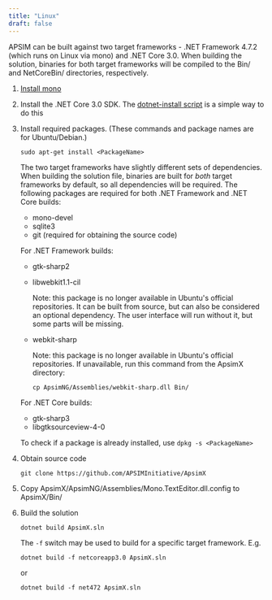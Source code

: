 ```yaml
---
title: "Linux"
draft: false
---
```


APSIM can be built against two target frameworks - .NET Framework 4.7.2 (which runs on Linux via mono) and .NET Core 3.0. When building the solution, binaries for both target frameworks will be compiled to the Bin/ and NetCoreBin/ directories, respectively.

1. [Install mono](http://www.mono-project.com/download/stable/#download-lin)

2. Install the .NET Core 3.0 SDK. The [dotnet-install script](https://docs.microsoft.com/en-us/dotnet/core/tools/dotnet-install-script) is a simple way to do this

2. Install required packages. (These commands and package names are for Ubuntu/Debian.)

	```sudo apt-get install <PackageName>```

	The two target frameworks have slightly different sets of dependencies. When building the solution file, binaries are built for *both* target frameworks by default, so all dependencies will be required. The following packages are required for both .NET Framework and .NET Core builds:

	- mono-devel
	- sqlite3
	- git (required for obtaining the source code)

	For .NET Framework builds:
	- gtk-sharp2
	- libwebkit1.1-cil
	    
		Note: this package is no longer available in Ubuntu's official repositories. It can be built from source, but can also be considered an optional dependency. The user interface will run without it, but some parts will be missing.

	- webkit-sharp
	
		Note: this package is no longer available in Ubuntu's official repositories. If unavailable, run this command from the ApsimX directory:
		
		```cp ApsimNG/Assemblies/webkit-sharp.dll Bin/```

	For .NET Core builds:

    - gtk-sharp3
	- libgtksourceview-4-0

	To check if a package is already installed, use ```dpkg -s <PackageName>```

3. Obtain source code

	```git clone https://github.com/APSIMInitiative/ApsimX```

4. Copy ApsimX/ApsimNG/Assemblies/Mono.TextEditor.dll.config to ApsimX/Bin/

5. Build the solution

	```dotnet build ApsimX.sln```

	The `-f` switch may be used to build for a specific target framework. E.g.

	```dotnet build -f netcoreapp3.0 ApsimX.sln```

	or

	```dotnet build -f net472 ApsimX.sln```


